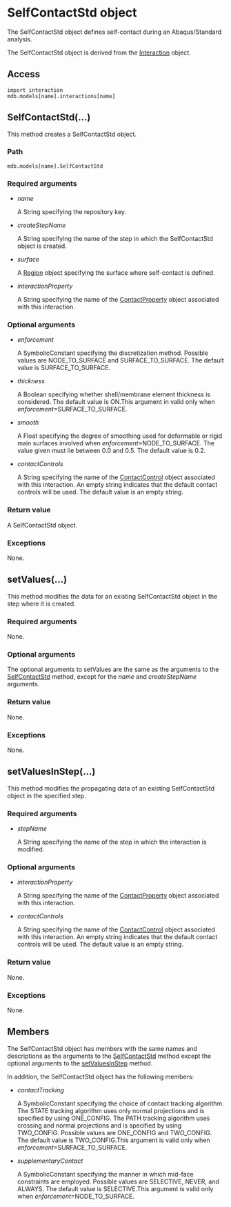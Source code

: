 # SelfContactStd object

The SelfContactStd object defines self-contact during an Abaqus/Standard analysis.

The SelfContactStd object is derived from the [Interaction](https://help.3ds.com/2022/english/DSSIMULIA_Established/SIMACAEKERRefMap/simaker-c-interactionpyc.htm?ContextScope=all) object.

## Access

```
import interaction
mdb.models[name].interactions[name]
```

## SelfContactStd(...)



This method creates a SelfContactStd object.



### Path

```
mdb.models[name].SelfContactStd
```

### Required arguments

- *name*

  A String specifying the repository key.

- *createStepName*

  A String specifying the name of the step in which the SelfContactStd object is created.

- *surface*

  A [Region](https://help.3ds.com/2022/english/DSSIMULIA_Established/SIMACAEKERRefMap/simaker-c-regionpyc.htm?ContextScope=all) object specifying the surface where self-contact is defined.

- *interactionProperty*

  A String specifying the name of the [ContactProperty](https://help.3ds.com/2022/english/DSSIMULIA_Established/SIMACAEKERRefMap/simaker-c-contactpropertypyc.htm?ContextScope=all) object associated with this interaction.

### Optional arguments

- *enforcement*

  A SymbolicConstant specifying the discretization method. Possible values are NODE_TO_SURFACE and SURFACE_TO_SURFACE. The default value is SURFACE_TO_SURFACE.

- *thickness*

  A Boolean specifying whether shell/membrane element thickness is considered. The default value is ON.This argument in valid only when *enforcement*=SURFACE_TO_SURFACE.

- *smooth*

  A Float specifying the degree of smoothing used for deformable or rigid main surfaces involved when *enforcement*=NODE_TO_SURFACE. The value given must lie between 0.0 and 0.5. The default value is 0.2.

- *contactControls*

  A String specifying the name of the [ContactControl](https://help.3ds.com/2022/english/DSSIMULIA_Established/SIMACAEKERRefMap/simaker-c-contactcontrolpyc.htm?ContextScope=all) object associated with this interaction. An empty string indicates that the default contact controls will be used. The default value is an empty string.

### Return value

A SelfContactStd object.

### Exceptions

None.



## setValues(...)



This method modifies the data for an existing SelfContactStd object in the step where it is created.



### Required arguments

None.

### Optional arguments

The optional arguments to setValues are the same as the arguments to the [SelfContactStd](https://help.3ds.com/2022/english/DSSIMULIA_Established/SIMACAEKERRefMap/simaker-c-selfcontactstdpyc.htm?ContextScope=all#simaker-selfcontactstdselfcontactstdpyc) method, except for the *name* and *createStepName* arguments.

### Return value

None.

### Exceptions

None.



## setValuesInStep(...)



This method modifies the propagating data of an existing SelfContactStd object in the specified step.



### Required arguments

- *stepName*

  A String specifying the name of the step in which the interaction is modified.

### Optional arguments

- *interactionProperty*

  A String specifying the name of the [ContactProperty](https://help.3ds.com/2022/english/DSSIMULIA_Established/SIMACAEKERRefMap/simaker-c-contactpropertypyc.htm?ContextScope=all) object associated with this interaction.

- *contactControls*

  A String specifying the name of the [ContactControl](https://help.3ds.com/2022/english/DSSIMULIA_Established/SIMACAEKERRefMap/simaker-c-contactcontrolpyc.htm?ContextScope=all) object associated with this interaction. An empty string indicates that the default contact controls will be used. The default value is an empty string.

### Return value

None.

### Exceptions

None.



## Members

The SelfContactStd object has members with the same names and descriptions as the arguments to the [SelfContactStd](https://help.3ds.com/2022/english/DSSIMULIA_Established/SIMACAEKERRefMap/simaker-c-selfcontactstdpyc.htm?ContextScope=all#simaker-selfcontactstdselfcontactstdpyc) method except the optional arguments to the [setValuesInStep](https://help.3ds.com/2022/english/DSSIMULIA_Established/SIMACAEKERRefMap/simaker-c-selfcontactstdpyc.htm?ContextScope=all#simaker-selfcontactstdsetvaluesinsteppyc) method.

In addition, the SelfContactStd object has the following members:

- *contactTracking*

  A SymbolicConstant specifying the choice of contact tracking algorithm. The STATE tracking algorithm uses only normal projections and is specified by using ONE_CONFIG. The PATH tracking algorithm uses crossing and normal projections and is specified by using TWO_CONFIG. Possible values are ONE_CONFIG and TWO_CONFIG. The default value is TWO_CONFIG.This argument is valid only when *enforcement*=SURFACE_TO_SURFACE.

- *supplementaryContact*

  A SymbolicConstant specifying the manner in which mid-face constraints are employed. Possible values are SELECTIVE, NEVER, and ALWAYS. The default value is SELECTIVE.This argument is valid only when *enforcement*=NODE_TO_SURFACE.